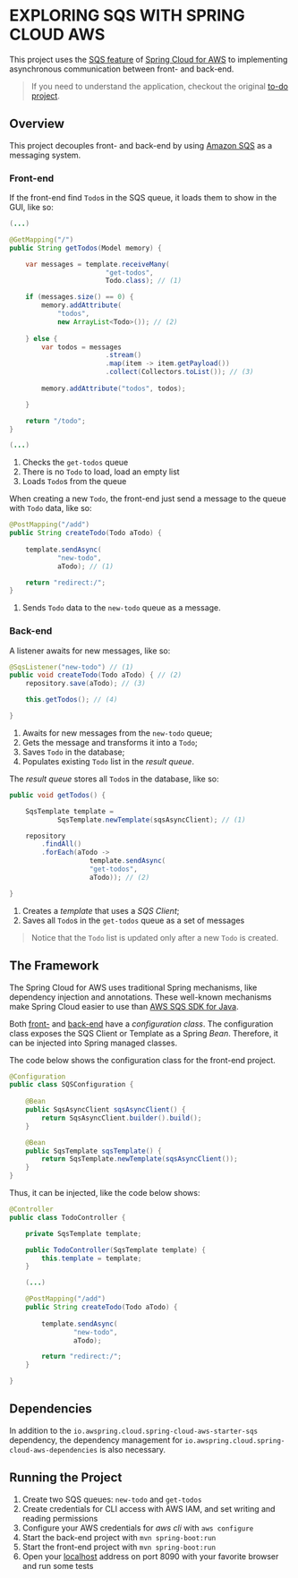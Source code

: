 # EXPLORING SQS WITH SPRING CLOUD AWS
This project uses the [SQS feature](https://docs.awspring.io/spring-cloud-aws/docs/3.0.0/reference/html/index.html#sqs-integration) of [Spring Cloud for AWS](https://spring.io/projects/spring-cloud-aws) to implementing asynchronous communication between front- and back-end.

> If you need to understand the application, checkout the original [to-do project](https://github.com/gabrielcostasilva/java-todo.git).

## Overview
This project decouples front- and back-end by using [Amazon SQS](https://aws.amazon.com/sqs/) as a messaging system. 

### Front-end
If the front-end find `Todo`s in the SQS queue, it loads them to show in the GUI, like so: 

```java
(...)

@GetMapping("/")
public String getTodos(Model memory) {

    var messages = template.receiveMany(
                        "get-todos", 
                        Todo.class); // (1) 

    if (messages.size() == 0) {
        memory.addAttribute(
            "todos", 
            new ArrayList<Todo>()); // (2)
        
    } else {
        var todos = messages
                        .stream()
                        .map(item -> item.getPayload())
                        .collect(Collectors.toList()); // (3)
                        
        memory.addAttribute("todos", todos);

    }

    return "/todo";
}

(...)   
```
1. Checks the `get-todos` queue
2. There is no `Todo` to load, load an empty list
3. Loads `Todo`s from the queue

When creating a new `Todo`, the front-end just send a message to the queue with `Todo` data, like so:

```java
@PostMapping("/add")
public String createTodo(Todo aTodo) {
    
    template.sendAsync(
            "new-todo", 
            aTodo); // (1)

    return "redirect:/";
}   
```

1. Sends `Todo` data to the `new-todo` queue as a message.

### Back-end
A listener awaits for new messages, like so:

```java
@SqsListener("new-todo") // (1)
public void createTodo(Todo aTodo) { // (2)
    repository.save(aTodo); // (3)

    this.getTodos(); // (4)

}
```

1. Awaits for new messages from the `new-todo` queue;
2. Gets the message and transforms it into a `Todo`;
3. Saves `Todo` in the database;
4. Populates existing `Todo` list in the _result queue_.

The _result queue_ stores all `Todo`s in the database, like so:

```java
public void getTodos() {

    SqsTemplate template = 
            SqsTemplate.newTemplate(sqsAsyncClient); // (1)

    repository
        .findAll()
        .forEach(aTodo -> 
                    template.sendAsync(
                    "get-todos", 
                    aTodo)); // (2)

}
```

1. Creates a _template_ that uses a _SQS Client_;
2. Saves all `Todo`s in the `get-todos` queue as a set of messages

> Notice that the `Todo` list is updated only after a new `Todo` is created.

## The Framework
The Spring Cloud for AWS uses traditional Spring mechanisms, like dependency injection and annotations. These well-known mechanisms make Spring Cloud easier to use than [AWS SQS SDK for Java](https://docs.aws.amazon.com/sdk-for-java/latest/developer-guide/java_sqs_code_examples.html).

Both [front-](./front/src/main/java/com/example/demo/SQSConfiguration.java) and [back-end](./back/src/main/java/com/example/demo/SQSConfiguration.java) have a _configuration class_. The configuration class exposes the SQS Client or Template as a Spring _Bean_. Therefore, it can be injected into Spring managed classes.

The code below shows the configuration class for the front-end project.

```java
@Configuration
public class SQSConfiguration {
    
    @Bean
    public SqsAsyncClient sqsAsyncClient() {
        return SqsAsyncClient.builder().build();
    }

    @Bean
    public SqsTemplate sqsTemplate() {
        return SqsTemplate.newTemplate(sqsAsyncClient());
    }
}
```

Thus, it can be injected, like the code below shows:

```java
@Controller
public class TodoController {

    private SqsTemplate template;

    public TodoController(SqsTemplate template) {
        this.template = template;
    }

    (...)

    @PostMapping("/add")
    public String createTodo(Todo aTodo) {
        
        template.sendAsync(
                "new-todo", 
                aTodo);

        return "redirect:/";
    }

}
```

## Dependencies
In addition to the `io.awspring.cloud.spring-cloud-aws-starter-sqs` dependency, the dependency management for `io.awspring.cloud.spring-cloud-aws-dependencies` is also necessary.

## Running the Project
1. Create two SQS queues: `new-todo` and `get-todos`
2. Create credentials for CLI access with AWS IAM, and set writing and reading permissions 
3. Configure your AWS credentials for _aws cli_ with `aws configure`
4. Start the back-end project with `mvn spring-boot:run`
5. Start the front-end project with `mvn spring-boot:run`
6. Open your [localhost](http://localhost:8090) address on port 8090 with your favorite browser and run some tests
